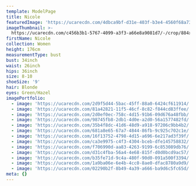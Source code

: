 ```yaml
---
template: ModelPage
title: Nicole
featuredImage: 'https://ucarecdn.com/4dbca9bf-d31e-403f-b3e4-4560f68a737d/'
imageThumbnail: >-
  https://ucarecdn.com/c456b3b1-5767-4099-a3f3-a66e8a9081d7/-/crop/884x1150/401,0/-/preview/
firstName: Nicole
collection: Women
height: 176cm
measurementType: bust
bust: 34inch
waist: 26inch
hips: 36inch
size: 8-10
shoeSize: '9'
hair: Blonde
eyes: Green/Hazel
imagePortfolio:
  - image: 'https://ucarecdn.com/2d9f5d44-5bac-45ff-88a0-6424cf611914/'
  - image: 'https://ucarecdn.com/81a42821-11f5-46cf-8c82-f844cd83ffee/'
  - image: 'https://ucarecdn.com/2d0ef0ec-758c-4d15-91b6-09d676a48fbb/'
  - image: 'https://ucarecdn.com/98745fb8-2db1-4d0e-a2d0-56a1577482fd/'
  - image: 'https://ucarecdn.com/35b4f8dc-41d6-48d9-a918-97206c9bb4b2/'
  - image: 'https://ucarecdn.com/681a8e65-67a7-4844-86fb-9c925c702c1e/'
  - image: 'https://ucarecdn.com/16f13752-4798-4d15-a696-6e217ad3f39f/'
  - image: 'https://ucarecdn.com/ca3e9975-c4f3-4304-bceb-dfe145758832/'
  - image: 'https://ucarecdn.com/f706990d-aa83-4263-9199-6c853089db76/'
  - image: 'https://ucarecdn.com/d31c4fba-56a4-4e68-815f-d0d0bcd9ac57/'
  - image: 'https://ucarecdn.com/b35fe71d-9c4a-480f-90d0-091a500f3394/'
  - image: 'https://ucarecdn.com/1a9ba06e-6e4b-4cc0-8ae0-dfac8780a9d9/'
  - image: 'https://ucarecdn.com/02290b2f-8b49-4a39-a666-ba9d6c5fc65d/'
meta: {}
---
```


